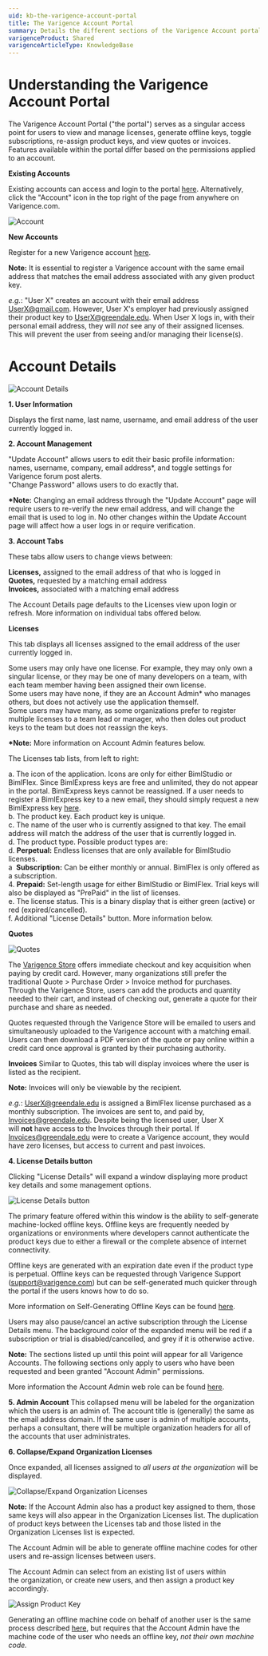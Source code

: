 ```yaml
---
uid: kb-the-varigence-account-portal
title: The Varigence Account Portal
summary: Details the different sections of the Varigence Account portal and the features within.
varigenceProduct: Shared
varigenceArticleType: KnowledgeBase
---
```

# Understanding the Varigence Account Portal

The Varigence Account Portal ("the portal") serves as a singular access point for users to view and manage licenses, generate offline keys, toggle subscriptions, re-assign product keys, and view quotes or invoices. Features available within the portal differ based on the permissions applied to an account.  
  
**Existing Accounts** 

Existing accounts can access and login to the portal [here](https://varigence.com/Account). Alternatively, click the "Account" icon in the top right of the page from anywhere on Varigence.com.    
  
![Account](../static/img/kb-the-varigence-account-portal-img1.png "Account") 
  
**New Accounts**  
  
Register for a new Varigence account [here](https://varigence.com/account/register).   
  
**Note:** It is essential to register a Varigence account with the same email address that matches the email address associated with any given product key.   
  
_e.g._: "User X" creates an account with their email address UserX@gmail.com. However, User X's employer had previously assigned their product key to UserX@greendale.edu. When User X logs in, with their personal email address, they will _not_ see any of their assigned licenses. This will prevent the user from seeing and/or managing their license(s). 

# Account Details  
![Account Details](../static/img/kb-the-varigence-account-portal-img2.png "Account Details") 

**1\. User Information**  
  
Displays the first name, last name, username, and email address of the user currently logged in.   
  
**2\. Account Management**  
  
"Update Account" allows users to edit their basic profile information: names, username, company, email address\*, and toggle settings for Varigence forum post alerts.   
"Change Password" allows users to do exactly that.   
  
**\*Note:** Changing an email address through the "Update Account" page will require users to re-verify the new email address, and will change the email that is used to log in. No other changes within the Update Account page will affect how a user logs in or require verification.   
  
**3\. Account Tabs**  
  
These tabs allow users to change views between:   
  
**Licenses,** assigned to the email address of that who is logged in  
**Quotes,** requested by a matching email address   
**Invoices,** associated with a matching email address  
  
The Account Details page defaults to the Licenses view upon login or refresh. More information on individual tabs offered below.  
  
**Licenses**  
  
This tab displays all licenses assigned to the email address of the user currently logged in.  
  
Some users may only have one license. For example, they may only own a singular license, or they may be one of many developers on a team, with each team member having been assigned their own license.  
Some users may have none, if they are an Account Admin\* who manages others, but does not actively use the application themself.  
Some users may have many, as some organizations prefer to register multiple licenses to a team lead or manager, who then doles out product keys to the team but does not reassign the keys.  
  
**\*Note:** More information on Account Admin features below.  
  
The Licenses tab lists, from left to right:  
  
a. The icon of the application. Icons are only for either BimlStudio or BimlFlex. Since BimlExpress keys are free and unlimited, they do not appear in the portal. BimlExpress keys cannot be reassigned. If a user needs to register a BimlExpress key to a new email, they should simply request a new BimlExpress key [here](https://www.varigence.com/get-trial-key).  
b. The product key. Each product key is unique.  
c. The name of the user who is currently assigned to that key. The email address will match the address of the user that is currently logged in.  
d. The product type. Possible product types are:  
d. **Perpetual:** Endless licenses that are only available for BimlStudio licenses.  
a  **Subscription:** Can be either monthly or annual. BimlFlex is only offered as a subscription.  
4. **Prepaid:** Set-length usage for either BimlStudio or BimlFlex. Trial keys will also be displayed as "PrePaid" in the list of licenses.  
e. The license status. This is a binary display that is either green (active) or red (expired/cancelled).  
f. Additional "License Details" button. More information below.  
  
**Quotes**  
  
![Quotes](../static/img/kb-the-varigence-account-portal-img3.png "Quotes") 
  
The [Varigence Store](https://varigence.com/store) offers immediate checkout and key acquisition when paying by credit card. However, many organizations still prefer the traditional Quote > Purchase Order > Invoice method for purchases. Through the Varigence Store, users can add the products and quantity needed to their cart, and instead of checking out, generate a quote for their purchase and share as needed.  
  
Quotes requested through the Varigence Store will be emailed to users and simultaneously uploaded to the Varigence account with a matching email. Users can then download a PDF version of the quote or pay online within a credit card once approval is granted by their purchasing authority.  
  
**Invoices** Similar to Quotes, this tab will display invoices where the user is listed as the recipient.  
  
**Note:** Invoices will only be viewable by the recipient.  
  
_e.g._: UserX@greendale.edu is assigned a BimlFlex license purchased as a monthly subscription. The invoices are sent to, and paid by, Invoices@greendale.edu. Despite being the licensed user, User X will **not** have access to the Invoices through their portal. If Invoices@greendale.edu were to create a Varigence account, they would have zero licenses, but access to current and past invoices.  
  
**4\. License Details button**   
  
Clicking "License Details" will expand a window displaying more product key details and some management options.  
  
![License Details button](../static/img/kb-the-varigence-account-portal-img4.png "License Details button") 
  
The primary feature offered within this window is the ability to self-generate machine-locked offline keys. Offline keys are frequently needed by organizations or environments where developers cannot authenticate the product keys due to either a firewall or the complete absence of internet connectivity.  
  
Offline keys are generated with an expiration date even if the product type is perpetual. Offline keys can be requested through Varigence Support (support@varigence.com) but can be self-generated much quicker through the portal if the users knows how to do so.  
  
More information on Self-Generating Offline Keys can be found [here](xref:kb-self-generating-offline-product-keys).  
  
Users may also pause/cancel an active subscription through the License Details menu. The background color of the expanded menu will be red if a subscription or trial is disabled/cancelled, and grey if it is otherwise active.  
  
**Note:** The sections listed up until this point will appear for all Varigence Accounts. The following sections only apply to users who have been requested and been granted "Account Admin" permissions.  
  
More information the Account Admin web role can be found [here](xref:kb-account-admin-web-role-permission).  
  
**5\. Admin Account** This collapsed menu will be labeled for the organization which the users is an admin of. The account title is (generally) the same as the email address domain. If the same user is admin of multiple accounts, perhaps a consultant, there will be multiple organization headers for all of the accounts that user administrates.  
  
**6\. Collapse/Expand Organization Licenses**  
  
Once expanded, all licenses assigned to _all users at the organization_ will be displayed.  
  
![Collapse/Expand Organization Licenses](../static/img/kb-the-varigence-account-portal-img5.png "Collapse/Expand Organization Licenses") 
  
  
**Note:** If the Account Admin also has a product key assigned to them, those same keys will also appear in the Organization Licenses list. The duplication of product keys between the Licenses tab and those listed in the Organization Licenses list is expected.  
  
The Account Admin will be able to generate offline machine codes for other users and re-assign licenses between users.  
  
The Account Admin can select from an existing list of users within the organization, or create new users, and then assign a product key accordingly.  
  
![Assign Product Key](../static/img/kb-the-varigence-account-portal-img6.png "Assign Product Key") 
  
Generating an offline machine code on behalf of another user is the same process described [here](xref:kb-self-generating-offline-product-keys), but requires that the Account Admin have the machine code of the user who needs an offline key, _not their own machine code._